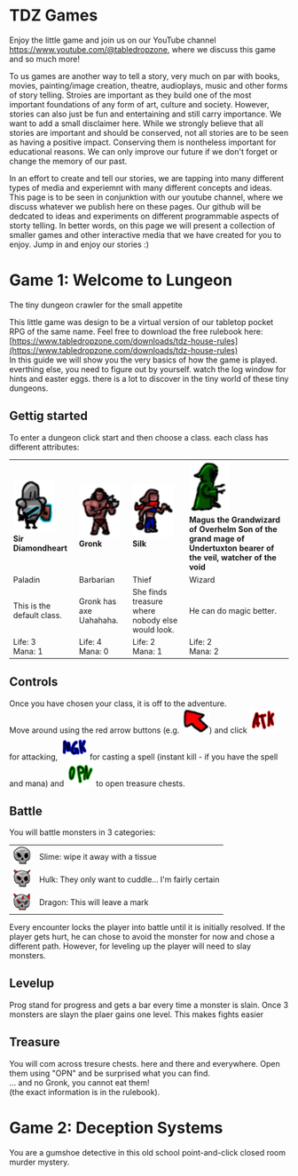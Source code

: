 # TDZ Games

Enjoy the little game and join us on our YouTube channel https://www.youtube.com/@tabledropzone, where we discuss this game and so much more!

To us games are another way to tell a story, very much on par with books, movies, painting/image creation, theatre, audioplays, music and other forms of story telling. Stroies are important as they build one of the most important foundations of any form of art, culture and society. However, stories can also just be fun and entertaining and still carry importance. 
We want to add a small disclaimer here. While we strongly believe that all stories are important and should be conserved, not all stories are to be seen as having a positive impact. Conserving them is nontheless important for educational reasons. We can only improve our future if we don't forget or change the memory of our past.

In an effort to create and tell our stories, we are tapping into many different types of media and experiemnt with many different concepts and ideas. This page is to be seen in conjunktion with our youtube channel, where we discuss whatever we publish here on these pages. Our github will be dedcated to ideas and experiments on different programmable aspects of storty telling. In better words, on this page we will present a collection of smaller games and other interactive media that we have created for you to enjoy. 
Jump in and enjoy our stories :)

Game 1: Welcome to Lungeon
==========================

The tiny dungeon crawler for the small appetite

This little game was design to be a virtual version of our tabletop pocket RPG of the same name. Feel free to download the free rulebook here: [https://www.tabledropzone.com/downloads/tdz-house-rules](https://www.tabledropzone.com/downloads/tdz-house-rules)  
In this guide we will show you the very basics of how the game is played. everthing else, you need to figure out by yourself. watch the log window for hints and easter eggs. there is a lot to discover in the tiny world of these tiny dungeons.  

Gettig started
--------------

To enter a dungeon click start and then choose a class. each class has different attributes:  
  

|     |     |     |     |
| --- | --- | --- | --- |
| ![](Lungeon/images/Paladinbig.png)  <br>**Sir Diamondheart** | ![](Lungeon/images/Barbarianbig.png)  <br>**Gronk** | ![](Lungeon/images/Thiefbig.png)  <br>**Silk** | ![](Lungeon/images/Wizardbig.png)  <br>**Magus the Grandwizard of Overhelm Son of the grand mage of Undertuxton bearer of the veil, watcher of the void** |
| Paladin | Barbarian | Thief | Wizard |
| This is the default class. | Gronk has axe Uahahaha. | She finds treasure where nobody else would look. | He can do magic better. |
| Life: 3  <br>Mana: 1 | Life: 4  <br>Mana: 0 | Life: 2  <br>Mana: 1 | Life: 2  <br>Mana: 2 |

  

Controls
--------

Once you have chosen your class, it is off to the adventure.  
Move around using the red arrow buttons (e.g. ![](Lungeon/images/NW2.png)) and click ![](Lungeon/images/btn-ATK.png) for attacking, ![](Lungeon/images/btn-magic.png) for casting a spell (instant kill - if you have the spell and mana) and ![](Lungeon/images/btn-open.png) to open treasure chests.

Battle
------

You will battle monsters in 3 categories:  

|     |     |
| --- | --- |
| ![](Lungeon/images/Skull130.png) | Slime: wipe it away with a tissue |
| ![](Lungeon/images/Skull230.png) | Hulk: They only want to cuddle... I'm fairly certain |
| ![](Lungeon/images/Skull330.png) | Dragon: This will leave a mark |

  
Every encounter locks the player into battle until it is initially resolved. If the player gets hurt, he can chose to avoid the monster for now and chose a different path. However, for leveling up the player will need to slay monsters.

Levelup
-------

Prog stand for progress and gets a bar every time a monster is slain. Once 3 monsters are slayn the plaer gains one level. This makes fights easier

Treasure
--------

You will com across tresure chests. here and there and everywhere. Open them using "OPN" and be surprised what you can find.  
... and no Gronk, you cannot eat them!  
(the exact information is in the rulebook).


Game 2: Deception Systems
=========================

You are a gumshoe detective in this old school point-and-click closed room murder mystery.
